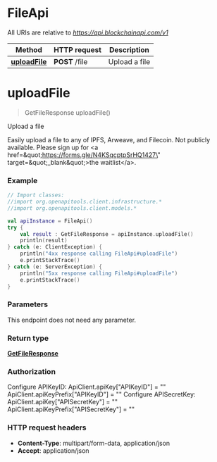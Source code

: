 # FileApi

All URIs are relative to *https://api.blockchainapi.com/v1*

Method | HTTP request | Description
------------- | ------------- | -------------
[**uploadFile**](FileApi.md#uploadFile) | **POST** /file | Upload a file


<a name="uploadFile"></a>
# **uploadFile**
> GetFileResponse uploadFile()

Upload a file

Easily upload a file to any of IPFS, Arweave, and Filecoin. Not publicly available. Please sign up for &lt;a href&#x3D;\&quot;https://forms.gle/N4KSqcptpSrHQ1427\&quot; target&#x3D;\&quot;_blank\&quot;&gt;the waitlist&lt;/a&gt;.

### Example
```kotlin
// Import classes:
//import org.openapitools.client.infrastructure.*
//import org.openapitools.client.models.*

val apiInstance = FileApi()
try {
    val result : GetFileResponse = apiInstance.uploadFile()
    println(result)
} catch (e: ClientException) {
    println("4xx response calling FileApi#uploadFile")
    e.printStackTrace()
} catch (e: ServerException) {
    println("5xx response calling FileApi#uploadFile")
    e.printStackTrace()
}
```

### Parameters
This endpoint does not need any parameter.

### Return type

[**GetFileResponse**](GetFileResponse.md)

### Authorization


Configure APIKeyID:
    ApiClient.apiKey["APIKeyID"] = ""
    ApiClient.apiKeyPrefix["APIKeyID"] = ""
Configure APISecretKey:
    ApiClient.apiKey["APISecretKey"] = ""
    ApiClient.apiKeyPrefix["APISecretKey"] = ""

### HTTP request headers

 - **Content-Type**: multipart/form-data, application/json
 - **Accept**: application/json

